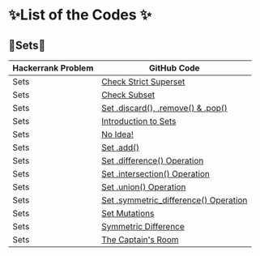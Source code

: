 # :sparkles:List of the Codes :sparkles:

## :rocket:Sets:rocket:

| Hackerrank Problem | GitHub Code |
| -|- |
| Sets | [Check Strict Superset](https://www.hackerrank.com/challenges/py-check-strict-superset/problem) | [strict_superset.py](https://github.com/soaibsafi/Competitive-programming/blob/master/HakerRank/Python/strict_superset.py) |
| Sets | [Check Subset](https://www.hackerrank.com/challenges/py-check-subset/problem) | [is_subset.py](https://github.com/soaibsafi/Competitive-programming/blob/master/HakerRank/Python/is_subset.py) |
| Sets | [Set .discard(), .remove() & .pop()](https://www.hackerrank.com/challenges/py-set-discard-remove-pop/problem) | [discard_remove_pop.py](https://github.com/soaibsafi/Competitive-programming/blob/master/HakerRank/Python/discard_remove_pop.py) |
| Sets | [Introduction to Sets](https://www.hackerrank.com/challenges/py-introduction-to-sets/problem) | [Introduction to Sets](https://github.com/soaibsafi/Competitive-programming/blob/master/HakerRank/Python/Introduction%20to%20Sets.py) |
| Sets | [No Idea!](https://www.hackerrank.com/challenges/no-idea/problem) | [no_idea.py](https://github.com/soaibsafi/Competitive-programming/blob/master/HakerRank/Python/no_idea.py) |
| Sets | [Set .add()](https://www.hackerrank.com/challenges/py-set-add/problem) | [set_add.py](https://github.com/soaibsafi/Competitive-programming/blob/master/HakerRank/Python/set_add.py) |
| Sets | [Set .difference() Operation](https://www.hackerrank.com/challenges/py-set-difference-operation/problem) | [set_difference.py](https://github.com/soaibsafi/Competitive-programming/blob/master/HakerRank/Python/set_difference.py) |
| Sets | [Set .intersection() Operation](https://www.hackerrank.com/challenges/py-set-intersection-operation/problem) | [set_intersection.py](https://github.com/soaibsafi/Competitive-programming/blob/master/HakerRank/Python/set_intersection.py) |
| Sets | [Set .union() Operation](https://www.hackerrank.com/challenges/py-set-union/problem) | [set_union.py](https://github.com/soaibsafi/Competitive-programming/blob/master/HakerRank/Python/set_union.py) |
| Sets | [Set .symmetric_difference() Operation](https://www.hackerrank.com/challenges/py-set-symmetric-difference-operation/problem) | [symmetric_difference.py](https://github.com/soaibsafi/Competitive-programming/blob/master/HakerRank/Python/symmetric_difference.py) |
| Sets | [Set Mutations](https://www.hackerrank.com/challenges/py-set-symmetric-difference-operation/problem) | [set_mutations.py](https://github.com/soaibsafi/Competitive-programming/blob/master/HakerRank/Python/set_mutations.py) |
| Sets | [Symmetric Difference](https://www.hackerrank.com/challenges/symmetric-difference/problem) | [Symmetric Difference](https://github.com/soaibsafi/Competitive-programming/blob/master/HakerRank/Python/Symmetric%20Difference.py) |
| Sets | [The Captain's Room](https://www.hackerrank.com/challenges/py-the-captains-room/problem) |  [captain_room.py](https://github.com/soaibsafi/Competitive-programming/blob/master/HakerRank/Python/captain_room.py) |